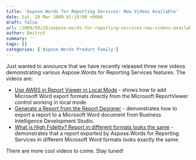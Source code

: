 ```yaml
---
title: 'Aspose.Words for Reporting Services: New Videos Available'
date: Sat, 28 Mar 2009 01:18:00 +0000
draft: false
url: /2009/03/28/aspose-words-for-reporting-services-new-videos-available/
author: DmitryV
summary: ''
tags: []
categories: ['Aspose.Words Product Family']
---
```


Just wanted to announce that we have recently released three new videos demonstrating various Aspose.Words for Reporting Services features. The videos are:

*   [Use AWRS in Report Viewer in Local Mode][1] - shows how to add Microsoft Word export formats directly from the Microsoft ReportViewer control working in local mode.
*   [Generate a Report from the Report Designer][2] - demonstrates how to export a report to a Microsoft Word document from Business Intelligence Development Studio.
*   [What is High Fidelity? Report in different formats looks the same][3] - demonstrates that a report exported by Aspose.Words for Reporting Services in different Microsoft Word formats looks exactly the same.

There are more cool videos to come. Stay tuned!




[1]: http://www.aspose.com/community/files/52/ssrs-rendering-extensions/aspose.words-for-reporting-services/entry172030.aspx
[2]: http://www.aspose.com/community/files/52/ssrs-rendering-extensions/aspose.words-for-reporting-services/entry171777.aspx
[3]: http://www.aspose.com/community/files/52/ssrs-rendering-extensions/aspose.words-for-reporting-services/entry170868.aspx




